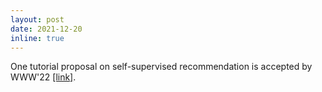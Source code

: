 ```yaml
---
layout: post
date: 2021-12-20
inline: true
---
```


One tutorial proposal on self-supervised recommendation is accepted by WWW'22 [[link]](https://ssl-recsys.github.io/).
